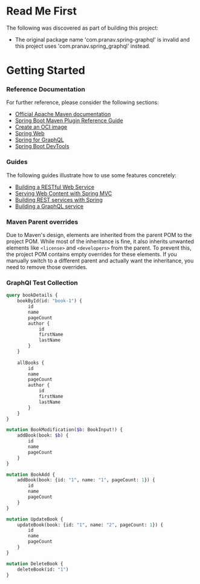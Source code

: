 # Read Me First
The following was discovered as part of building this project:

* The original package name 'com.pranav.spring-graphql' is invalid and this project uses 'com.pranav.spring_graphql' instead.

# Getting Started

### Reference Documentation
For further reference, please consider the following sections:

* [Official Apache Maven documentation](https://maven.apache.org/guides/index.html)
* [Spring Boot Maven Plugin Reference Guide](https://docs.spring.io/spring-boot/3.4.2/maven-plugin)
* [Create an OCI image](https://docs.spring.io/spring-boot/3.4.2/maven-plugin/build-image.html)
* [Spring Web](https://docs.spring.io/spring-boot/3.4.2/reference/web/servlet.html)
* [Spring for GraphQL](https://docs.spring.io/spring-boot/3.4.2/reference/web/spring-graphql.html)
* [Spring Boot DevTools](https://docs.spring.io/spring-boot/3.4.2/reference/using/devtools.html)

### Guides
The following guides illustrate how to use some features concretely:

* [Building a RESTful Web Service](https://spring.io/guides/gs/rest-service/)
* [Serving Web Content with Spring MVC](https://spring.io/guides/gs/serving-web-content/)
* [Building REST services with Spring](https://spring.io/guides/tutorials/rest/)
* [Building a GraphQL service](https://spring.io/guides/gs/graphql-server/)

### Maven Parent overrides

Due to Maven's design, elements are inherited from the parent POM to the project POM.
While most of the inheritance is fine, it also inherits unwanted elements like `<license>` and `<developers>` from the parent.
To prevent this, the project POM contains empty overrides for these elements.
If you manually switch to a different parent and actually want the inheritance, you need to remove those overrides.

### GraphQl Test Collection

```graphql
query bookDetails {
    bookById(id: "book-1") {
        id
        name
        pageCount
        author {
            id
            firstName
            lastName
        }
    }
    
    allBooks {
        id
        name
        pageCount
        author {
            id
            firstName
            lastName
        }
    }
}

mutation BookModification($b: BookInput!) {
    addBook(book: $b) {
        id
        name
        pageCount
    }
}

mutation BookAdd {
    addBook(book: {id: "1", name: "1", pageCount: 1}) {
        id
        name
        pageCount
    }
}

mutation UpdateBook {
    updateBook(book: {id: "1", name: "2", pageCount: 1}) {
        id
        name
        pageCount
    }
}

mutation DeleteBook {
    deleteBook(id: "1")
}

```
